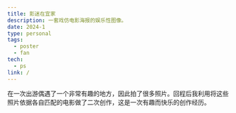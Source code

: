 ```yaml
---
title: 影迷在宜家
description: 一套戏仿电影海报的娱乐性图像。
date: 2024-1
type: personal
tags:
  - poster
  - fan
tech:
  - ps
link: /
---
```


在一次出游偶遇了一个非常有趣的地方，因此拍了很多照片。回程后我利用将这些照片依据各自匹配的电影做了二次创作，这是一次有趣而快乐的创作经历。
